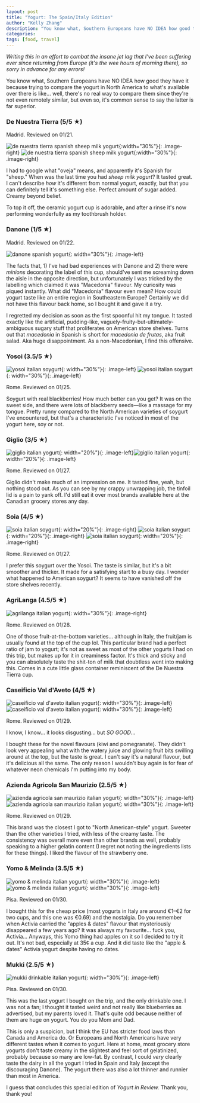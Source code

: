 ```yaml
---
layout: post
title: "Yogurt: The Spain/Italy Edition"
author: "Kelly Zhang"
description: "You know what, Southern Europeans have NO IDEA how good they have it because trying to compare the yogurt in North America to what's available over there is like... well, there's no real way to compare them since they're not even remotely similar, but even so, it's common sense to say the latter is far superior."
categories:
tags: [food, travel]
---
```


_Writing this in an effort to combat the insane jet lag that I've been suffering ever since returning from Europe (it's the wee hours of morning there), so sorry in advance for any errors!_

You know what, Southern Europeans have NO IDEA how good they have it because trying to compare the yogurt in North America to what's available over there is like... well, there's no real way to compare them since they're not even remotely similar, but even so, it's common sense to say the latter is far superior.

### De Nuestra Tierra (5/5 ★)

  Madrid. Reviewed on 01/21.

  ![de nuestra tierra spanish sheep milk yogurt](/blog/images/denuestratierra01.jpg){:width="30%"}{: .image-right} ![de nuestra tierra spanish sheep milk yogurt](/blog/images/denuestratierra02.jpg){:width="30%"}{: .image-right}

  I had to google what "oveja" means, and apparently it's Spanish for "sheep." When was the last time you had _sheep milk yogurt_? It tasted great. I can't describe _how_ it's different from normal yogurt, exactly, but that you can definitely tell it's something else. Perfect amount of sugar added. Creamy beyond belief.

  To top it off, the ceramic yogurt cup is adorable, and after a rinse it's now performing wonderfully as my toothbrush holder.

### Danone (1/5 ★)

  Madrid. Reviewed on 01/22.

  ![danone spanish yogurt](/blog/images/danone.jpg){: width="30%"}{: .image-left}

  The facts that, 1) I've had bad experiences with Danone and 2) there were _minions_ decorating the label of this cup, should've sent me screaming down the aisle in the opposite direction, but unfortunately I was tricked by the labelling which claimed it was "Macedonia" flavour. My curiosity was piqued instantly. What did "Macedonia" flavour even mean? How could yogurt taste like an entire region in Southeastern Europe? Certainly we did not have this flavour back home, so I bought it and gave it a try.

  I regretted my decision as soon as the first spoonful hit my tongue. It tasted exactly like the artificial, pudding-like, vaguely-fruity-but-ultimately-ambiguous sugary stuff that proliferates on American store shelves. Turns out that _macedonia_ in Spanish is short for _macedonia de frutas_, aka fruit salad. Aka huge disappointment. As a non-Macedonian, I find this offensive.

### Yosoi (3.5/5 ★)

  ![yosoi italian soygurt](/blog/images/yosoi01.jpg){: width="30%"}{: .image-left} ![yosoi italian soygurt](/blog/images/yosoi02.jpg){: width="30%"}{: .image-left}

  Rome. Reviewed on 01/25.

  Soygurt with real blackberries! How much better can you get? It was on the sweet side, and there were lots of blackberry seeds—like a massage for my tongue. Pretty runny compared to the North American varieties of soygurt I've encountered, but that's a characteristic I've noticed in most of the yogurt here, soy or not.

### Giglio (3/5 ★)

  ![giglio italian yogurt](/blog/images/giglio01.jpg){: width="20%"}{: .image-left}![giglio italian yogurt](/blog/images/giglio02.jpg){: width="20%"}{: .image-left}

  Rome. Reviewed on 01/27.

  Giglio didn't make much of an impression on me. It tasted fine, yeah, but nothing stood out. As you can see by my crappy unwrapping job, the tinfoil lid is a pain to yank off. I'd still eat it over most brands available here at the Canadian grocery stores any day.

### Soia (4/5 ★)

  ![soia italian soygurt](/blog/images/soia01.jpg){: width="20%"}{: .image-right}
  ![soia italian soygurt](/blog/images/soia02.jpg){: width="20%"}{: .image-right}
  ![soia italian soygurt](/blog/images/soia03.jpg){: width="20%"}{: .image-right}

  Rome. Reviewed on 01/27.

  I prefer this soygurt over the Yosoi. The taste is similar, but it's a bit smoother and thicker. It made for a satisfying start to a busy day. I wonder what happened to American soygurt? It seems to have vanished off the store shelves recently.

### AgriLanga (4.5/5 ★)

  ![agrilanga italian yogurt](/blog/images/agrilanga01.jpg){: width="30%"}{: .image-right}

  Rome. Reviewed on 01/28.

  One of those fruit-at-the-bottom varieties... although in Italy, the fruit/jam is usually found at the top of the cup lol. This particular brand had a perfect ratio of jam to yogurt; it's not as sweet as most of the other yogurts I had on this trip, but makes up for it in creaminess factor. It's thick and sticky and you can absolutely taste the shit-ton of milk that doubtless went into making this. Comes in a cute little glass container reminiscent of the De Nuestra Tierra cup.

### Caseificio Val d'Aveto (4/5 ★)

  ![caseificio val d'aveto italian yogurt](/blog/images/caseificiovaldaveto01.jpg){: width="30%"}{: .image-left}
  ![caseificio val d'aveto italian yogurt](/blog/images/caseificiovaldaveto02.jpg){: width="30%"}{: .image-left}

  Rome. Reviewed on 01/29.

  I know, I know... it looks disgusting... but _SO GOOD_...

  I bought these for the novel flavours (kiwi and pomegranate). They didn't look very appealing what with the watery juice and glowing fruit bits swilling around at the top, but the taste is great. I can't say it's a natural flavour, but it's delicious all the same. The only reason I wouldn't buy again is for fear of whatever neon chemicals I'm putting into my body.

### Azienda Agricola San Maurizio (2.5/5 ★)

  ![azienda agricola san maurizio italian yogurt](/blog/images/aziendaagricolasanmaurizio01.jpg){: width="30%"}{: .image-left}
  ![azienda agricola san maurizio italian yogurt](/blog/images/aziendaagricolasanmaurizio02.jpg){: width="30%"}{: .image-left}

  Rome. Reviewed on 01/29.

  This brand was the closest I got to "North American-style" yogurt. Sweeter than the other varieties I tried, with less of the creamy taste. The consistency was overall more even than other brands as well, probably speaking to a higher gelatin content (I regret not noting the ingredients lists for these things). I liked the flavour of the strawberry one.

### Yomo & Melinda (3.5/5 ★)

  ![yomo & melinda italian yogurt](/blog/images/yomomelinda01.jpg){: width="30%"}{: .image-left}
  ![yomo & melinda italian yogurt](/blog/images/yomomelinda02.jpg){: width="30%"}{: .image-left}

  Pisa. Reviewed on 01/30.

  I bought this for the cheap price (most yogurts in Italy are around €1–€2 for two cups, and this one was €0.69) and the nostalgia. Do you remember when Activia carried the "apples & dates" flavour that mysteriously disappeared a few years ago? It was always my favourite... fuck you, Activia... Anyways, this Yomo thing had apples on it so I decided to try it out. It's not bad, especially at 35¢ a cup. And it did taste like the "apple & dates" Activia yogurt despite having no dates.

### Mukki (2.5/5 ★)

  ![mukki drinkable italian yogurt](/blog/images/mukki01.jpg){: width="30%"}{: .image-left}

  Pisa. Reviewed on 01/30.

  This was the last yogurt I bought on the trip, and the only drinkable one. I was not a fan; I thought it tasted weird and not really like blueberries as advertised, but my parents loved it. That's quite odd because neither of them are huge on yogurt. You do you Mom and Dad.

This is only a suspicion, but I think the EU has stricter food laws than Canada and America do. Or Europeans and North Americans have very different tastes when it comes to yogurt. Here at home, most grocery store yogurts don't taste creamy in the slightest and feel sort of gelatinized, probably because so many are low-fat. By contrast, I could _very_ clearly taste the dairy in all the yogurt I tried in Spain and Italy (except the discouraging Danone). The yogurt there was also a lot thinner and runnier than most in America.

I guess that concludes this special edition of _Yogurt in Review._ Thank you, thank you!
